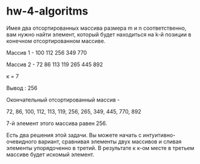 # hw-4-algoritms

Имея два отсортированных массива размера m и n соответственно, вам нужно найти элемент, который будет находиться на k-й позиции в конечном отсортированном массиве.

Массив 1 - 100 112 256 349 770

Массив 2 - 72 86 113 119 265 445 892

к = 7

Вывод : 256


Окончательный отсортированный массив -

72, 86, 100, 112, 113, 119, 256, 265, 349, 445, 770, 892

7-й элемент этого массива равен 256.


Есть два решения этой задачи. Вы можете начать с интуитивно-очевидного вариант, сравнивая элементы двух массивов и сливая элементы упорядоченно в третий. В результате к к-ом месте в третьем массиве будет искомый элемент.